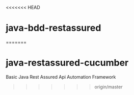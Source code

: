 <<<<<<< HEAD
# java-bdd-restassured
=======
# java-restassured-cucumber
Basic Java Rest Assured Api Automation Framework
>>>>>>> origin/master
